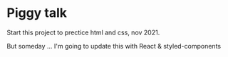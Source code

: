 # Piggy talk

Start this project to prectice html and css, nov 2021.

But someday ... I'm going to update this with React & styled-components
